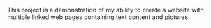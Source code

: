 This project is a demonstration of my ability to create a website with multiple linked web pages containing text content and pictures.
